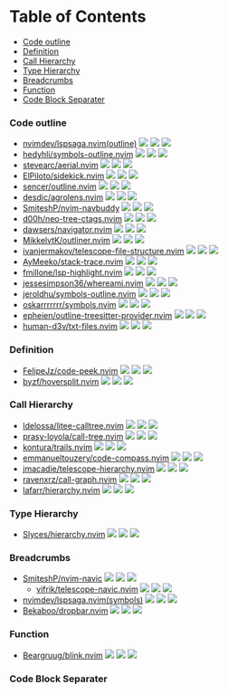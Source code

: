 # Table of Contents

<!-- toc -->

- [Code outline](#code-outline)
- [Definition](#definition)
- [Call Hierarchy](#call-hierarchy)
- [Type Hierarchy](#type-hierarchy)
- [Breadcrumbs](#breadcrumbs)
- [Function](#function)
- [Code Block Separater](#code-block-separater)

<!-- tocstop -->

### Code outline

- [nvimdev/lspsaga.nvim(outline)](https://github.com/nvimdev/lspsaga.nvim) ![](https://img.shields.io/github/stars/nvimdev/lspsaga.nvim) ![](https://img.shields.io/github/last-commit/nvimdev/lspsaga.nvim) ![](https://img.shields.io/github/commit-activity/y/nvimdev/lspsaga.nvim)
- [hedyhli/symbols-outline.nvim](https://github.com/hedyhli/symbols-outline.nvim) ![](https://img.shields.io/github/stars/hedyhli/symbols-outline.nvim) ![](https://img.shields.io/github/last-commit/hedyhli/symbols-outline.nvim) ![](https://img.shields.io/github/commit-activity/y/hedyhli/symbols-outline.nvim)
- [stevearc/aerial.nvim](https://github.com/stevearc/aerial.nvim) ![](https://img.shields.io/github/stars/stevearc/aerial.nvim) ![](https://img.shields.io/github/last-commit/stevearc/aerial.nvim) ![](https://img.shields.io/github/commit-activity/y/stevearc/aerial.nvim)
- [ElPiloto/sidekick.nvim](https://github.com/ElPiloto/sidekick.nvim) ![](https://img.shields.io/github/stars/ElPiloto/sidekick.nvim) ![](https://img.shields.io/github/last-commit/ElPiloto/sidekick.nvim) ![](https://img.shields.io/github/commit-activity/y/ElPiloto/sidekick.nvim)
- [sencer/outline.nvim](https://github.com/sencer/outline.nvim) ![](https://img.shields.io/github/stars/sencer/outline.nvim) ![](https://img.shields.io/github/last-commit/sencer/outline.nvim) ![](https://img.shields.io/github/commit-activity/y/sencer/outline.nvim)
- [desdic/agrolens.nvim](https://github.com/desdic/agrolens.nvim) ![](https://img.shields.io/github/stars/desdic/agrolens.nvim) ![](https://img.shields.io/github/last-commit/desdic/agrolens.nvim) ![](https://img.shields.io/github/commit-activity/y/desdic/agrolens.nvim)
- [SmiteshP/nvim-navbuddy](https://github.com/SmiteshP/nvim-navbuddy) ![](https://img.shields.io/github/stars/SmiteshP/nvim-navbuddy) ![](https://img.shields.io/github/last-commit/SmiteshP/nvim-navbuddy) ![](https://img.shields.io/github/commit-activity/y/SmiteshP/nvim-navbuddy)
- [d00h/neo-tree-ctags.nvim](https://github.com/d00h/neo-tree-ctags.nvim) ![](https://img.shields.io/github/stars/d00h/neo-tree-ctags.nvim) ![](https://img.shields.io/github/last-commit/d00h/neo-tree-ctags.nvim) ![](https://img.shields.io/github/commit-activity/y/d00h/neo-tree-ctags.nvim)
- [dawsers/navigator.nvim](https://github.com/dawsers/navigator.nvim) ![](https://img.shields.io/github/stars/dawsers/navigator.nvim) ![](https://img.shields.io/github/last-commit/dawsers/navigator.nvim) ![](https://img.shields.io/github/commit-activity/y/dawsers/navigator.nvim)
- [MikkelvtK/outliner.nvim](https://github.com/MikkelvtK/outliner.nvim) ![](https://img.shields.io/github/stars/MikkelvtK/outliner.nvim) ![](https://img.shields.io/github/last-commit/MikkelvtK/outliner.nvim) ![](https://img.shields.io/github/commit-activity/y/MikkelvtK/outliner.nvim)
- [ivanjermakov/telescope-file-structure.nvim](https://github.com/ivanjermakov/telescope-file-structure.nvim) ![](https://img.shields.io/github/stars/ivanjermakov/telescope-file-structure.nvim) ![](https://img.shields.io/github/last-commit/ivanjermakov/telescope-file-structure.nvim) ![](https://img.shields.io/github/commit-activity/y/ivanjermakov/telescope-file-structure.nvim)
- [AyMeeko/stack-trace.nvim](https://github.com/AyMeeko/stack-trace.nvim) ![](https://img.shields.io/github/stars/AyMeeko/stack-trace.nvim) ![](https://img.shields.io/github/last-commit/AyMeeko/stack-trace.nvim) ![](https://img.shields.io/github/commit-activity/y/AyMeeko/stack-trace.nvim)
- [fmillone/lsp-highlight.nvim](https://github.com/fmillone/lsp-highlight.nvim) ![](https://img.shields.io/github/stars/fmillone/lsp-highlight.nvim) ![](https://img.shields.io/github/last-commit/fmillone/lsp-highlight.nvim) ![](https://img.shields.io/github/commit-activity/y/fmillone/lsp-highlight.nvim)
- [jessesimpson36/whereami.nvim](https://github.com/jessesimpson36/whereami.nvim) ![](https://img.shields.io/github/stars/jessesimpson36/whereami.nvim) ![](https://img.shields.io/github/last-commit/jessesimpson36/whereami.nvim) ![](https://img.shields.io/github/commit-activity/y/jessesimpson36/whereami.nvim)
- [jeroldhu/symbols-outline.nvim](https://github.com/jeroldhu/symbols-outline.nvim) ![](https://img.shields.io/github/stars/jeroldhu/symbols-outline.nvim) ![](https://img.shields.io/github/last-commit/jeroldhu/symbols-outline.nvim) ![](https://img.shields.io/github/commit-activity/y/jeroldhu/symbols-outline.nvim)
- [oskarrrrrrr/symbols.nvim](https://github.com/oskarrrrrrr/symbols.nvim) ![](https://img.shields.io/github/stars/oskarrrrrrr/symbols.nvim) ![](https://img.shields.io/github/last-commit/oskarrrrrrr/symbols.nvim) ![](https://img.shields.io/github/commit-activity/y/oskarrrrrrr/symbols.nvim)
- [epheien/outline-treesitter-provider.nvim](https://github.com/epheien/outline-treesitter-provider.nvim) ![](https://img.shields.io/github/stars/epheien/outline-treesitter-provider.nvim) ![](https://img.shields.io/github/last-commit/epheien/outline-treesitter-provider.nvim) ![](https://img.shields.io/github/commit-activity/y/epheien/outline-treesitter-provider.nvim)
- [human-d3v/txt-files.nvim](https://github.com/human-d3v/txt-files.nvim) ![](https://img.shields.io/github/stars/human-d3v/txt-files.nvim) ![](https://img.shields.io/github/last-commit/human-d3v/txt-files.nvim) ![](https://img.shields.io/github/commit-activity/y/human-d3v/txt-files.nvim)

### Definition

- [FelipeJz/code-peek.nvim](https://github.com/FelipeJz/code-peek.nvim) ![](https://img.shields.io/github/stars/FelipeJz/code-peek.nvim) ![](https://img.shields.io/github/last-commit/FelipeJz/code-peek.nvim) ![](https://img.shields.io/github/commit-activity/y/FelipeJz/code-peek.nvim)
- [byzf/hoversplit.nvim](https://github.com/byzf/hoversplit.nvim) ![](https://img.shields.io/github/stars/byzf/hoversplit.nvim) ![](https://img.shields.io/github/last-commit/byzf/hoversplit.nvim) ![](https://img.shields.io/github/commit-activity/y/byzf/hoversplit.nvim)

### Call Hierarchy

- [ldelossa/litee-calltree.nvim](https://github.com/ldelossa/litee-calltree.nvim) ![](https://img.shields.io/github/stars/ldelossa/litee-calltree.nvim) ![](https://img.shields.io/github/last-commit/ldelossa/litee-calltree.nvim) ![](https://img.shields.io/github/commit-activity/y/ldelossa/litee-calltree.nvim)
- [prasy-loyola/call-tree.nvim](https://github.com/prasy-loyola/call-tree.nvim) ![](https://img.shields.io/github/stars/prasy-loyola/call-tree.nvim) ![](https://img.shields.io/github/last-commit/prasy-loyola/call-tree.nvim) ![](https://img.shields.io/github/commit-activity/y/prasy-loyola/call-tree.nvim)
- [kontura/trails.nvim](https://github.com/kontura/trails.nvim) ![](https://img.shields.io/github/stars/kontura/trails.nvim) ![](https://img.shields.io/github/last-commit/kontura/trails.nvim) ![](https://img.shields.io/github/commit-activity/y/kontura/trails.nvim)
- [emmanueltouzery/code-compass.nvim](https://github.com/emmanueltouzery/code-compass.nvim) ![](https://img.shields.io/github/stars/emmanueltouzery/code-compass.nvim) ![](https://img.shields.io/github/last-commit/emmanueltouzery/code-compass.nvim) ![](https://img.shields.io/github/commit-activity/y/emmanueltouzery/code-compass.nvim)
- [jmacadie/telescope-hierarchy.nvim](https://github.com/jmacadie/telescope-hierarchy.nvim) ![](https://img.shields.io/github/stars/jmacadie/telescope-hierarchy.nvim) ![](https://img.shields.io/github/last-commit/jmacadie/telescope-hierarchy.nvim) ![](https://img.shields.io/github/commit-activity/y/jmacadie/telescope-hierarchy.nvim)
- [ravenxrz/call-graph.nvim](https://github.com/ravenxrz/call-graph.nvim) ![](https://img.shields.io/github/stars/ravenxrz/call-graph.nvim) ![](https://img.shields.io/github/last-commit/ravenxrz/call-graph.nvim) ![](https://img.shields.io/github/commit-activity/y/ravenxrz/call-graph.nvim)
- [lafarr/hierarchy.nvim](https://github.com/lafarr/hierarchy.nvim) ![](https://img.shields.io/github/stars/lafarr/hierarchy.nvim) ![](https://img.shields.io/github/last-commit/lafarr/hierarchy.nvim) ![](https://img.shields.io/github/commit-activity/y/lafarr/hierarchy.nvim)

### Type Hierarchy

- [Slyces/hierarchy.nvim](https://github.com/Slyces/hierarchy.nvim) ![](https://img.shields.io/github/stars/Slyces/hierarchy.nvim) ![](https://img.shields.io/github/last-commit/Slyces/hierarchy.nvim) ![](https://img.shields.io/github/commit-activity/y/Slyces/hierarchy.nvim)

### Breadcrumbs

- [SmiteshP/nvim-navic](https://github.com/SmiteshP/nvim-navic) ![](https://img.shields.io/github/stars/SmiteshP/nvim-navic) ![](https://img.shields.io/github/last-commit/SmiteshP/nvim-navic) ![](https://img.shields.io/github/commit-activity/y/SmiteshP/nvim-navic)
  - [vifrik/telescope-navic.nvim](https://github.com/vifrik/telescope-navic.nvim) ![](https://img.shields.io/github/stars/vifrik/telescope-navic.nvim) ![](https://img.shields.io/github/last-commit/vifrik/telescope-navic.nvim) ![](https://img.shields.io/github/commit-activity/y/vifrik/telescope-navic.nvim)
- [nvimdev/lspsaga.nvim(symbols)](https://github.com/nvimdev/lspsaga.nvim) ![](https://img.shields.io/github/stars/nvimdev/lspsaga.nvim) ![](https://img.shields.io/github/last-commit/nvimdev/lspsaga.nvim) ![](https://img.shields.io/github/commit-activity/y/nvimdev/lspsaga.nvim)
- [Bekaboo/dropbar.nvim](https://github.com/Bekaboo/dropbar.nvim) ![](https://img.shields.io/github/stars/Bekaboo/dropbar.nvim) ![](https://img.shields.io/github/last-commit/Bekaboo/dropbar.nvim) ![](https://img.shields.io/github/commit-activity/y/Bekaboo/dropbar.nvim)

### Function

- [Beargruug/blink.nvim](https://github.com/Beargruug/blink.nvim) ![](https://img.shields.io/github/stars/Beargruug/blink.nvim) ![](https://img.shields.io/github/last-commit/Beargruug/blink.nvim) ![](https://img.shields.io/github/commit-activity/y/Beargruug/blink.nvim)

### Code Block Separater

